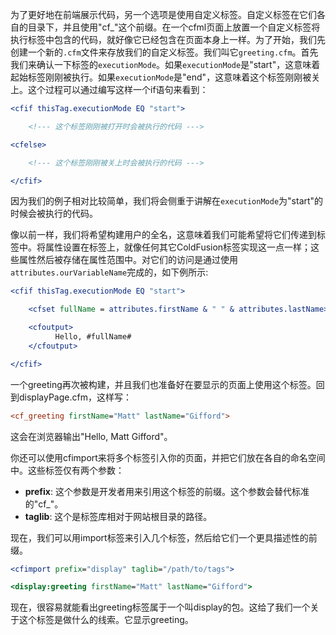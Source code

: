 为了更好地在前端展示代码，另一个选项是使用自定义标签。自定义标签在它们各自的目录下，并且使用"cf_"这个前缀。在一个cfml页面上放置一个自定义标签将执行标签中包含的代码，就好像它已经包含在页面本身上一样。为了开始，我们先创建一个新的`.cfm`文件来存放我们的自定义标签。我们叫它`greeting.cfm`。首先我们来确认一下标签的`executionMode`。如果`executionMode`是"start"，这意味着起始标签刚刚被执行。如果`executionMode`是"end"，这意味着这个标签刚刚被关上。这个过程可以通过编写这样一个if语句来看到：
```cfml
<cfif thisTag.executionMode EQ "start">

    <!--- 这个标签刚刚被打开时会被执行的代码 --->

<cfelse>

    <!--- 这个标签刚刚被关上时会被执行的代码 --->

</cfif>
```

因为我们的例子相对比较简单，我们将会侧重于讲解在`executionMode`为"start"的时候会被执行的代码。

像以前一样，我们将希望构建用户的全名，这意味着我们可能希望将它们传递到标签中。将属性设置在标签上，就像任何其它ColdFusion标签实现这一点一样；这些属性然后被存储在属性范围中。对它们的访问是通过使用`attributes.ourVariableName`完成的，如下例所示:

```cfml
<cfif thisTag.executionMode EQ "start">

    <cfset fullName = attributes.firstName & " " & attributes.lastName>

    <cfoutput>
          Hello, #fullName#
    </cfoutput>

</cfif>
```

一个greeting再次被构建，并且我们也准备好在要显示的页面上使用这个标签。回到displayPage.cfm，这样写：

```cfml
<cf_greeting firstName="Matt" lastName="Gifford">
```

这会在浏览器输出"Hello, Matt Gifford"。

你还可以使用cfimport来将多个标签引入你的页面，并把它们放在各自的命名空间中。这些标签仅有两个参数：

- **prefix**: 这个参数是开发者用来引用这个标签的前缀。这个参数会替代标准的"cf_"。
- **taglib**: 这个是标签库相对于网站根目录的路径。

现在，我们可以用import标签来引入几个标签，然后给它们一个更具描述性的前缀。

```cfml
<cfimport prefix="display" taglib="/path/to/tags">

<display:greeting firstName="Matt" lastName="Gifford">
```

现在，很容易就能看出greeting标签属于一个叫display的包。这给了我们一个关于这个标签是做什么的线索。它显示greeting。
